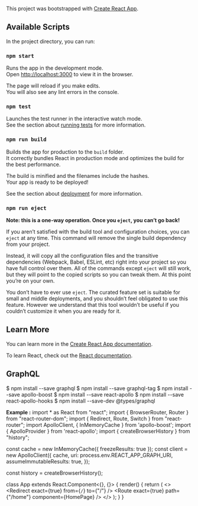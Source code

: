 This project was bootstrapped with [Create React App](https://github.com/facebook/create-react-app).

## Available Scripts

In the project directory, you can run:

### `npm start`

Runs the app in the development mode.<br />
Open [http://localhost:3000](http://localhost:3000) to view it in the browser.

The page will reload if you make edits.<br />
You will also see any lint errors in the console.

### `npm test`

Launches the test runner in the interactive watch mode.<br />
See the section about [running tests](https://facebook.github.io/create-react-app/docs/running-tests) for more information.

### `npm run build`

Builds the app for production to the `build` folder.<br />
It correctly bundles React in production mode and optimizes the build for the best performance.

The build is minified and the filenames include the hashes.<br />
Your app is ready to be deployed!

See the section about [deployment](https://facebook.github.io/create-react-app/docs/deployment) for more information.

### `npm run eject`

**Note: this is a one-way operation. Once you `eject`, you can’t go back!**

If you aren’t satisfied with the build tool and configuration choices, you can `eject` at any time. This command will remove the single build dependency from your project.

Instead, it will copy all the configuration files and the transitive dependencies (Webpack, Babel, ESLint, etc) right into your project so you have full control over them. All of the commands except `eject` will still work, but they will point to the copied scripts so you can tweak them. At this point you’re on your own.

You don’t have to ever use `eject`. The curated feature set is suitable for small and middle deployments, and you shouldn’t feel obligated to use this feature. However we understand that this tool wouldn’t be useful if you couldn’t customize it when you are ready for it.

## Learn More

You can learn more in the [Create React App documentation](https://facebook.github.io/create-react-app/docs/getting-started).

To learn React, check out the [React documentation](https://reactjs.org/).


## GraphQL
$ npm install --save graphql
$ npm install --save graphql-tag
$ npm install --save apollo-boost
$ npm install --save react-apollo
$ npm install --save react-apollo-hooks
$ npm install --save-dev  @types/graphql

**Example :**
import * as React from "react";
import { BrowserRouter, Router } from "react-router-dom";
import { Redirect, Route, Switch } from "react-router";
import ApolloClient, { InMemoryCache } from 'apollo-boost';
import { ApolloProvider } from 'react-apollo';
import { createBrowserHistory } from "history";

const cache = new InMemoryCache({ freezeResults: true });
const client = new ApolloClient({
  cache,
  uri: process.env.REACT_APP_GRAPH_URI,
  assumeImmutableResults: true,
});

const history = createBrowserHistory();

class App extends React.Component<{}, {}> {
  render() {
    return (
      <>
        <ApolloProvider client={client}>
          <BrowserRouter>
            <Router history={history}>
              <Switch>
                <Redirect exact={true} from={`/`} to={"/"} />
                <Route exact={true} path={"/home"} component={HomePage} />
              </Switch>
            </Router>
          </BrowserRouter>
        </ApolloProvider>
      </>
    );
  }
}
